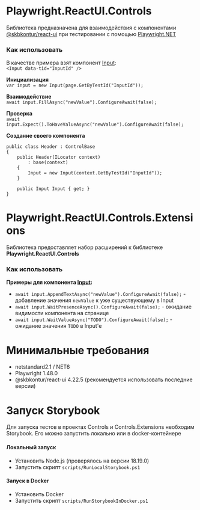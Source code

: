 # Playwright.ReactUI.Controls

Библиотека предназначена для взаимодействия с компонентами [@skbkontur/react-ui](https://github.com/skbkontur/retail-ui) при тестировании с помощью [Playwright.NET](https://github.com/microsoft/playwright-dotnet)

### Как использовать  

В качестве примера взят компонент [Input](https://tech.skbkontur.ru/react-ui/#/Components/Input):  
`<Input data-tid="InputId" />`

**Инициализация**  
`var input = new Input(page.GetByTestId("InputId"));`  

**Взаимодействие**  
`await input.FillAsync("newValue").ConfigureAwait(false);`  

**Проверка**  
`await input.Expect().ToHaveValueAsync("newValue").ConfigureAwait(false);`  

**Создание своего компонента**  
```
public class Header : ControlBase
{
    public Header(ILocator context)
        : base(context)
    {
        Input = new Input(context.GetByTestId("InputId"));
    }
    
    public Input Input { get; }
}
```

# Playwright.ReactUI.Controls.Extensions

Библиотека предоставляет набор расширений к библиотеке **Playwright.ReactUI.Controls**

### Как использовать  

**Примеры для компонента [Input](https://tech.skbkontur.ru/react-ui/#/Components/Input):**  

+ `await input.AppendTextAsync("newValue").ConfigureAwait(false);` - добавление значения `newValue` к уже существующему в Input  
+ `await input.WaitPresenceAsync().ConfigureAwait(false);` - ожидание видимости компонента на странице  
+ `await input.WaitValueAsync("TODO").ConfigureAwait(false);` - ожидание значения `TODO` в Input'e  

# Минимальные требования

+ netstandard2.1 / NET6
+ Playwright 1.48.0
+ @skbkontur/react-ui 4.22.5 (рекомендуется использовать последние версии)

# Запуск Storybook

Для запуска тестов в проектах Controls и Controls.Extensions необходим Storybook. Его можно запустить локально или в docker-контейнере 

#### Локальный запуск

+ Установить Node.js (проверялось на версии 18.19.0)
+ Запустить скрипт `scripts/RunLocalStorybook.ps1`

#### Запуск в Docker

+ Установить Docker
+ Запустить скрипт `scripts/RunStorybookInDocker.ps1`
